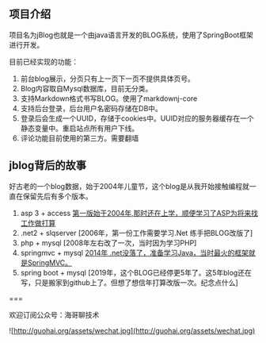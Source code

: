 ## 项目介绍
项目名为jBlog也就是一个由java语言开发的BLOG系统，使用了SpringBoot框架进行开发。

目前已经实现的功能：

1. 前台blog展示，分页只有上一页下一页不提供具体页号。
2. Blog内容取自Mysql数据库，目前无分类。
3. 支持Markdown格式书写BLOG。使用了markdownj-core
4. 支持后台登录，后台用户名密码存储在DB中。
5. 登录后会生成一个UUID，存储于cookies中。UUID对应的服务器缓存在一个静态变量中。重启站点所有用户下线。
6. 评论功能目前使用的第三方。需要翻墙


## jblog背后的故事

好古老的一个blog数据，始于2004年儿童节，这个blog是从我开始接触编程就一直在保留先后有多个版本。

1. asp 3 + access [第一版始于2004年,那时还在上学，顺便学习了ASP为将来找工作做打算](http://jblog.guohai.org/2004/6/1/blog/)
2. .net2 + slqserver [2006年，第一份工作需要学习.Net 练手把BLOG改版了]
3. php + mysql [2008年左右改了一次，当时因为学习PHP]
4. springmvc + mysql [2014年 .net没落了，准备学习Java，当时最火的框架就是SpringMVC。](http://jblog.guohai.org/2014/6/29/markdown_learm/)
5. spring boot + mysql [2019年，这个BLOG已经停更5年了。这5年blog还在写，只是搬家到github上了。但想了想信年打算改版一次。纪念点什么]



===

欢迎订阅公众号：海哥聊技术

![http://guohai.org/assets/wechat.jpg](http://guohai.org/assets/wechat.jpg)